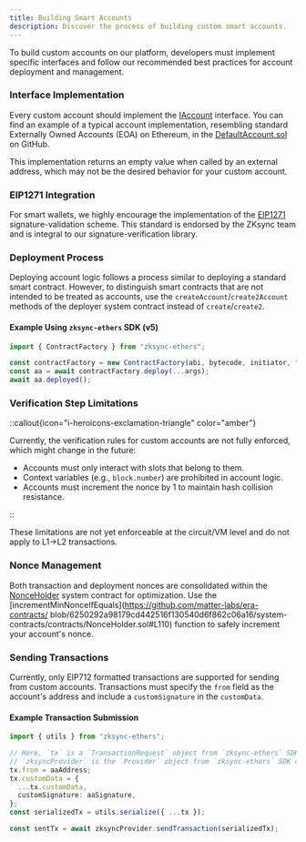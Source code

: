 ```yaml
---
title: Building Smart Accounts
description: Discover the process of building custom smart accounts.
---
```


To build custom accounts on our platform, developers must implement specific
interfaces and follow our recommended best practices for account deployment and management.

### Interface Implementation

Every custom account should implement the [IAccount](./20.design.md#iaccount-interface)
interface. You can find an example of a typical account implementation, resembling
standard Externally Owned Accounts (EOA) on Ethereum, in the
[DefaultAccount.sol](https://github.com/matter-labs/era-contracts/blob/main/system-contracts/contracts/DefaultAccount.sol) on GitHub.

This implementation returns an empty value when called by an external address, which may not be the desired behavior for your custom account.

### EIP1271 Integration

For smart wallets, we highly encourage the implementation of the [EIP1271](https://eips.ethereum.org/EIPS/eip-1271) signature-validation scheme.
This standard is endorsed by the ZKsync team and is integral to our signature-verification library.

### Deployment Process

Deploying account logic follows a process similar to deploying a standard smart
contract. However, to distinguish smart contracts that are not intended to be
treated as accounts, use the `createAccount`/`create2Account` methods of the
deployer system contract instead of `create`/`create2`.

#### Example Using `zksync-ethers` SDK (v5)

```ts
import { ContractFactory } from "zksync-ethers";

const contractFactory = new ContractFactory(abi, bytecode, initiator, "createAccount");
const aa = await contractFactory.deploy(...args);
await aa.deployed();
```

### Verification Step Limitations

::callout{icon="i-heroicons-exclamation-triangle" color="amber"}

Currently, the verification rules for custom accounts are not fully enforced, which might change in the future:

- Accounts must only interact with slots that belong to them.
- Context variables (e.g., `block.number`) are prohibited in account logic.
- Accounts must increment the nonce by 1 to maintain hash collision resistance.

::

These limitations are not yet enforceable at the circuit/VM level and do not apply to L1->L2 transactions.

### Nonce Management

Both transaction and deployment nonces are consolidated within the
[NonceHolder](../50.era-contracts/20.system-contracts.md#nonceholder) system contract for optimization.
Use the [incrementMinNonceIfEquals](https://github.com/matter-labs/era-contracts/
blob/6250292a98179cd442516f130540d6f862c06a16/system-contracts/contracts/NonceHolder.sol#L110) function to safely increment your account's nonce.

### Sending Transactions

Currently, only EIP712 formatted transactions are supported for sending from custom
accounts. Transactions must specify the `from` field as the account's address and
include a `customSignature` in the `customData`.

#### Example Transaction Submission

```ts
import { utils } from "zksync-ethers";

// Here, `tx` is a `TransactionRequest` object from `zksync-ethers` SDK.
// `zksyncProvider` is the `Provider` object from `zksync-ethers` SDK connected to the ZKSync network.
tx.from = aaAddress;
tx.customData = {
  ...tx.customData,
  customSignature: aaSignature,
};
const serializedTx = utils.serialize({ ...tx });

const sentTx = await zksyncProvider.sendTransaction(serializedTx);
```
